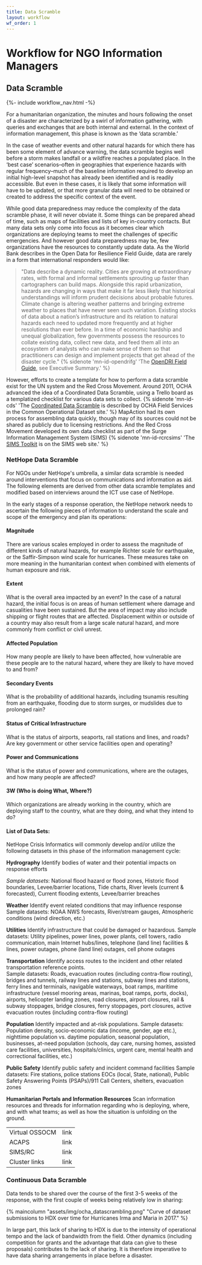 ```yaml
---
title: Data Scramble
layout: workflow
wf_order: 1
---
```

# Workflow for NGO Information Managers
## Data Scramble
{%- include workflow_nav.html -%}

For a humanitarian organization, the minutes and hours following the onset of a disaster are characterized by a swirl of information gathering, with queries and exchanges that are both internal and external. In the context of information management, this phase is known as the ‘data scramble.’

In the case of weather events and other natural hazards for which there has been some element of advance warning, the data scramble begins well before a storm makes landfall or a wildfire reaches a populated place. In the ‘best case’ scenarios–often in geographies that experience hazards with regular frequency–much of the baseline information required to develop an initial high-level snapshot has already been identified and is readily accessible. But even in these cases, it is likely that some information will have to be updated, or that more granular data will need to be obtained or created to address the specific context of the event.

While good data preparedness may reduce the complexity of the data scramble phase, it will never obviate it. Some things can be prepared ahead of time, such as maps of facilities and lists of key in-country contacts. But many data sets only come into focus as it becomes clear which organizations are deploying teams to meet the challenges of specific emergencies. And however good data preparedness may be, few organizations have the resources to constantly update data. As the World Bank describes in the Open Data for Resilience Field Guide, data are rarely in a form that international responders would like:

<blockquote>
<p>"Data describe a dynamic reality. Cities are growing at extraordinary rates, with formal and informal settlements sprouting up faster than cartographers can build maps. Alongside this rapid urbanization, hazards are changing in ways that make it far less likely that historical understandings will inform prudent decisions about probable futures. Climate change is altering weather patterns and bringing extreme weather to places that have never seen such variation. Existing stocks of data about a nation’s infrastructure and its relation to natural hazards each need to updated more frequently and at higher resolutions than ever before. In a time of economic hardship and unequal globalization, few governments possess the resources to collate existing data, collect new data, and feed them all into an ecosystem of analysts who can make sense of them so that practitioners can design and implement projects that get ahead of the disaster cycle." {% sidenote 'mn-id-opendrifg' 'The <a href="https://www.gfdrr.org/en/publication/open-data-resilience-initiative-field-guide">OpenDRI Field Guide</a>, see Executive Summary.' %}</p>
</blockquote>

However, efforts to create a template for how to perform a data scramble exist for the UN system and the Red Cross Movement. Around 2011, OCHA advanced the idea of a Coordinated Data Scramble, using a Trello board as a templatized checklist for various data sets to collect. {% sidenote 'mn-id-cds' 'The <a href="https://sites.google.com/site/commonoperationaldataset/other-country-specific/cds">Coordinated Data Scramble</a> is described by OCHA Field Services in the Common Operational Dataset site.' %}  MapAction had its own process for assembling data quickly, though may of its sources could not be shared as publicly due to licensing restrictions. And the Red Cross Movement developed its own data checklist as part of the Surge Information Management System (SIMS)
{% sidenote 'mn-id-rcrcsims' 'The <a href="http://rcrcsims.org/toolkit/">SIMS Toolkit</a> is on the SIMS web site.' %}

### NetHope Data Scramble

For NGOs under NetHope's umbrella, a similar data scramble is needed around interventions that focus on communications and information as aid. The following elements are derived from other data scramble templates and modified based on interviews around the ICT use case of NetHope.

In the early stages of a response operation, the NetHope network needs to ascertain the following pieces of information to understand the scale and scope of the emergency and plan its operations:

#### Magnitude
There are various scales employed in order to assess the magnitude of different kinds of natural hazards, for example Richter scale for earthquake, or the Saffir-Simpson wind scale for hurricanes. These measures take on more meaning in the humanitarian context when combined with elements of human exposure and risk.

#### Extent
What is the overall area impacted by an event? In the case of a natural hazard, the initial focus is on areas of human settlement where damage and casualities have been sustained. But the area of impact may also include shipping or flight routes that are affected. Displacement within or outside of a country may also result from a large scale natural hazard, and more commonly from conflict or civil unrest.

#### Affected Population
How many people are likely to have been affected, how vulnerable are these people are to the natural hazard, where they are likely to have moved to and from?

#### Secondary Events
What is the probability of additional hazards, including tsunamis resulting from an earthquake, flooding due to storm surges, or mudslides due to prolonged rain?

#### Status of Critical Infrastructure
What is the status of airports, seaports, rail stations and lines, and roads? Are key government or other service facilities open and operating?

#### Power and Communications
What is the status of power and communications, where are the outages, and how many people are affected?

#### 3W (Who is doing What, Where?)
Which organizations are already working in the country, which are deploying staff to the country, what are they doing, and what they intend to do?

#### List of Data Sets:
NetHope Crisis Informatics will commonly develop and/or utilize the following datasets in this phase of the information management cycle:


**Hydrography**
Identify bodies of water and their potential impacts on response efforts

*Sample datasets*: National flood hazard or flood zones, Historic flood boundaries, Levee/barrier locations, Tide charts, River levels (current & forecasted), Current flooding extents, Levee/barrier breaches

**Weather**
Identify event related conditions that may influence response
Sample datasets: NOAA NWS forecasts, River/stream gauges, Atmospheric conditions (wind direction, etc.)

**Utilities**
Identify infrastructure that could be damaged or hazardous.
Sample datasets: Utility pipelines, power lines, power plants, cell towers, radio communication, main Internet hubs/lines, telephone (land line) facilities & lines, power outages, phone (land line) outages, cell phone outages

**Transportation**
Identify access routes to the incident and other related transportation reference points.  
Sample datasets: Roads, evacuation routes (including contra-flow routing), bridges and tunnels, railway lines and stations, subway lines and stations, ferry lines and terminals, navigable waterways, boat ramps, maritime infrastructure (vessel mooring areas, marinas, boat ramps, ports, docks), airports, helicopter landing zones, road closures, airport closures, rail & subway stoppages, bridge closures, ferry stoppages, port closures, active evacuation routes (including contra-flow routing)

**Population**
Identify impacted and at-risk populations.
Sample datasets: Population density, socio-economic data (income, gender, age etc.), nighttime population vs. daytime population, seasonal population, businesses, at-need population (schools, day care, nursing homes, assisted care facilities, universities, hospitals/clinics, urgent care, mental health and correctional facilities, etc.)

**Public Safety**
Identify public safety and incident command facilities
Sample datasets: Fire stations, police stations EOCs (local, State, national), Public Safety Answering Points (PSAPs)/911 Call Centers, shelters, evacuation zones

**Humanitarian Portals and Information Resources**
Scan information resources and threads for information regarding who is deploying, where, and with what teams; as well as how the situation is unfolding on the ground.
<table class="booktabs">
<tr><td class="l">Virtual OSSOCM</td><td class="l">link</td></tr>
<tr><td class="l">ACAPS</td><td class="l">link</td></tr>
<tr><td class="l">SIMS/RC</td><td class="l">link</td></tr>
<tr><td class="l">Cluster links</td><td class="l">link</td></tr>
</table>

### Continuous Data Scramble

Data tends to be shared over the course of the first 3-5 weeks of the response, with the first couple of weeks being relatively low in sharing:

{% maincolumn "assets/img/ocha_datascrambling.png" "Curve of dataset submissions to HDX over time for Hurricanes Irma and Maria in 2017." %}

In large part, this lack of sharing to HDX is due to the intensity of operational tempo and the lack of bandwidth from the field. Other dynamics (including competition for grants and the advantage that data can give to these proposals) contributes to the lack of sharing. It is therefore imperative to have data sharing arrangements in place before a disaster.
